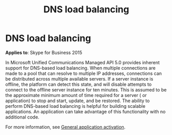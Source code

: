﻿---
title: DNS load balancing
TOCTitle: DNS load balancing
ms:assetid: c9a63210-ada3-4a93-aa57-4fdbe0a95dc2
ms:mtpsurl: https://msdn.microsoft.com/en-us/library/Dn465931(v=office.16)
ms:contentKeyID: 65239821
ms.date: 07/27/2015
mtps_version: v=office.16
---

# DNS load balancing

**Applies to**: Skype for Business 2015

In Microsoft Unified Communications Managed API 5.0 provides inherent support for DNS-based load balancing. When multiple connections are made to a pool that can resolve to multiple IP addresses, connections can be distributed across multiple available servers. If a server instance is offline, the platform can detect this state, and will disable attempts to connect to the offline server instance for ten minutes. This is assumed to be the approximate minimum amount of time required for a server ( or application) to stop and start, update, and be restored. The ability to perform DNS-based load balancing is helpful for building scalable applications. An application can take advantage of this functionality with no additional code. 

For more information, see [General application activation](general-application-activation.md).

